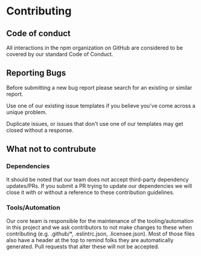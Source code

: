 # Contributing

## Code of conduct
All interactions in the npm organization on GitHub are considered to be covered by our standard Code of Conduct.

## Reporting Bugs
Before submitting a new bug report please search for an existing or similar report.

Use one of our existing issue templates if you believe you've come across a unique problem.

Duplicate issues, or issues that don't use one of our templates may get closed without a response.

## What not to contrubute
### Dependencies
It should be noted that our team does not accept third-party dependency updates/PRs. If you submit a PR trying to update our dependencies we will close it with or without a reference to these contribution guidelines.

### Tools/Automation
Our core team is responsible for the maintenance of the tooling/automation in this project and we ask contributors to not make changes to these when contributing (e.g. .github/*, .eslintrc.json, .licensee.json). Most of those files also have a header at the top to remind folks they are automatically generated. Pull requests that alter these will not be accepted.
